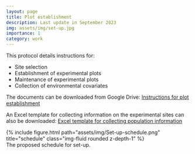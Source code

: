 ```yaml
---
layout: page
title: Plot establishment 
description: Last update in September 2023
img: assets/img/set-up.jpg
importance: 1
category: work
---
```


This protocol details instructions for:
<ul>
  <li>Site selection</li> 
  <li>Establishment of experimental plots</li> 
  <li>Maintenance of experimental plots</li> 
  <li>Collection of environmental covariates</li>     
</ul>


The documents can be downloaded from Google Drive: <a href="https://drive.google.com/file/d/1w68khYl-AA0j-AXo7adOv3biQuop1UBL/view?usp=sharing" target="_blank">Instructions for plot establishment</a>

An Excel template for collecting information on the experimental sites can also be downloaded: <a href="https://docs.google.com/spreadsheets/d/1PByfi0RTRiEdsazAqNakKLBR-3CvO2HF/edit?usp=sharing&ouid=102358639314492490823&rtpof=true&sd=true" target="_blank">Excel template for collecting population information</a>

<div class="row">
    <div class="col-sm mt-3 mt-md-0">
        {% include figure.html path="assets/img/Set-up-schedule.png" title="schedule" class="img-fluid rounded z-depth-1" %}
    </div>
</div>
<div class="caption">
    The proposed schedule for set-up.
</div>


